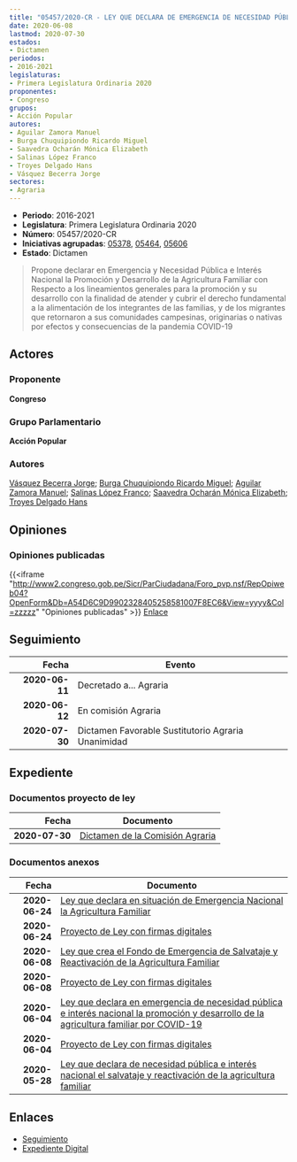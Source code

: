 ```yaml
---
title: "05457/2020-CR - LEY QUE DECLARA DE EMERGENCIA DE NECESIDAD PÚBLICA E INTERÉS NACIONAL LA PROMOCIÓN Y DESARROLLO DE LA AGRICULTURA FAMILIAR POR COVID-19"
date: 2020-06-08
lastmod: 2020-07-30
estados:
- Dictamen
periodos:
- 2016-2021
legislaturas:
- Primera Legislatura Ordinaria 2020
proponentes:
- Congreso
grupos:
- Acción Popular
autores:
- Aguilar Zamora Manuel
- Burga Chuquipiondo Ricardo Miguel
- Saavedra Ocharán Mónica Elizabeth
- Salinas López Franco
- Troyes Delgado Hans
- Vásquez Becerra Jorge
sectores:
- Agraria
---
```

- **Periodo**: 2016-2021
- **Legislatura**: Primera Legislatura Ordinaria 2020
- **Número**: 05457/2020-CR
- **Iniciativas agrupadas**: [05378](../../05300/05378), [05464](../../05400/05464), [05606](../../05600/05606)
- **Estado**: Dictamen

> Propone declarar en Emergencia y Necesidad Pública e Interés Nacional la Promoción y Desarrollo de la Agricultura Familiar con Respecto a los lineamientos generales para la promoción y su desarrollo con la finalidad de atender y cubrir el derecho fundamental a la alimentación de los integrantes de las familias, y de los migrantes que retornaron a sus comunidades campesinas, originarias o nativas por efectos y consecuencias de la pandemia COVID-19


## Actores

### Proponente

**Congreso**

### Grupo Parlamentario

**Acción Popular**

### Autores

[Vásquez Becerra Jorge](mailto:mailto:jvasquezb@congreso.gob.pe); [Burga Chuquipiondo Ricardo Miguel](mailto:mailto:rburga@congreso.gob.pe); [Aguilar Zamora Manuel](mailto:mailto:maguilarz@congreso.gob.pe); [Salinas López Franco](mailto:mailto:fsalinas@congreso.gob.pe); [Saavedra Ocharán Mónica Elizabeth](mailto:mailto:msaavedra@congreso.gob.pe); [Troyes Delgado Hans](mailto:mailto:htroyes@congreso.gob.pe)

## Opiniones

### Opiniones publicadas

{{<iframe "http://www2.congreso.gob.pe/Sicr/ParCiudadana/Foro_pvp.nsf/RepOpiweb04?OpenForm&Db=A54D6C9D9902328405258581007F8EC6&View=yyyy&Col=zzzzz" "Opiniones publicadas" >}}
[Enlace](http://www2.congreso.gob.pe/Sicr/ParCiudadana/Foro_pvp.nsf/RepOpiweb04?OpenForm&Db=A54D6C9D9902328405258581007F8EC6&View=yyyy&Col=zzzzz)


## Seguimiento

| Fecha | Evento |
|------:|--------|
| **2020-06-11** | Decretado a... Agraria |
| **2020-06-12** | En comisión Agraria |
| **2020-07-30** | Dictamen Favorable Sustitutorio Agraria Unanimidad |

## Expediente

### Documentos proyecto de ley

| Fecha | Documento |
|------:|-----------|
| **2020-07-30** | [Dictamen de la Comisión Agraria](http://www.leyes.congreso.gob.pe/Documentos/2016_2021/Dictamenes/Proyectos_de_Ley/05378DC01MAY20200730.pdf) |

### Documentos anexos

| Fecha | Documento |
|------:|-----------|
| **2020-06-24** | [Ley que declara en situación de Emergencia Nacional la Agricultura Familiar](http://www.leyes.congreso.gob.pe/Documentos/2016_2021/Proyectos_de_Ley_y_de_Resoluciones_Legislativas/PL05606-20200624.pdf) |
| **2020-06-24** | [Proyecto de Ley con firmas digitales](http://www.leyes.congreso.gob.pe/Documentos/2016_2021/Proyectos_de_Ley_y_de_Resoluciones_Legislativas/Proyectos_Firmas_digitales/PL05606.pdf) |
| **2020-06-08** | [Ley que crea el Fondo de Emergencia de Salvataje y Reactivación de la Agricultura Familiar](http://www.leyes.congreso.gob.pe/Documentos/2016_2021/Proyectos_de_Ley_y_de_Resoluciones_Legislativas/PL05464-20200608.pdf) |
| **2020-06-08** | [Proyecto de Ley con firmas digitales](http://www.leyes.congreso.gob.pe/Documentos/2016_2021/Proyectos_de_Ley_y_de_Resoluciones_Legislativas/Proyectos_Firmas_digitales/PL05464.pdf) |
| **2020-06-04** | [Ley que declara en emergencia de necesidad pública e interés nacional la promoción y desarrollo de la agricultura familiar por COVID-19](http://www.leyes.congreso.gob.pe/Documentos/2016_2021/Proyectos_de_Ley_y_de_Resoluciones_Legislativas/PL05457-20200608.pdf) |
| **2020-06-04** | [Proyecto de Ley con firmas digitales](http://www.leyes.congreso.gob.pe/Documentos/2016_2021/Proyectos_de_Ley_y_de_Resoluciones_Legislativas/Proyectos_Firmas_digitales/PL05457.pdf) |
| **2020-05-28** | [Ley que declara de necesidad pública e interés nacional el salvataje y reactivación de la agricultura familiar](http://www.leyes.congreso.gob.pe/Documentos/2016_2021/Proyectos_de_Ley_y_de_Resoluciones_Legislativas/PL05378-20200528.pdf) |

## Enlaces

- [Seguimiento](http://www2.congreso.gob.pe/Sicr/TraDocEstProc/CLProLey2016.nsf/f7fff46988ca05b1052578e100829cc7/614d3e9a1d8489e905258581007f193a?OpenDocument)
- [Expediente Digital](http://www2.congreso.gob.pe/Sicr/TraDocEstProc/Expvirt_2011.nsf/visbusqptramdoc1621/05457?opendocument)

